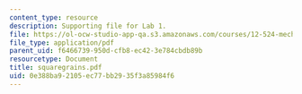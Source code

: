 ```yaml
---
content_type: resource
description: Supporting file for Lab 1.
file: https://ol-ocw-studio-app-qa.s3.amazonaws.com/courses/12-524-mechanical-properties-of-rocks-fall-2005/0e388ba92105ec77bb2935f3a85984f6_squaregrains.pdf
file_type: application/pdf
parent_uid: f6466739-950d-cfb8-ec42-3e784cbdb89b
resourcetype: Document
title: squaregrains.pdf
uid: 0e388ba9-2105-ec77-bb29-35f3a85984f6
---
```

